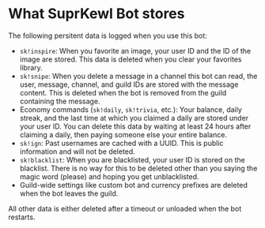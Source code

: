 # What SuprKewl Bot stores

The following persitent data is logged when you use this bot:
* `sk!inspire`: When you favorite an image, your user ID and the ID of the image are stored. This data is deleted when you clear your favorites library. 
* `sk!snipe`: When you delete a message in a channel this bot can read, the user, message, channel, and guild IDs are stored with the message content. This is deleted when the bot is removed from the guild containing the message.
* Economy commands (`sk!daily`, `sk!trivia`, etc.): Your balance, daily streak, and the last time at which you claimed a daily are stored under your user ID. You can delete this data by waiting at least 24 hours after claiming a daily, then paying someone else your entire balance.
* `sk!ign`: Past usernames are cached with a UUID. This is public information and will not be deleted.
* `sk!blacklist`: When you are blacklisted, your user ID is stored on the blacklist. There is no way for this to be deleted other than you saying the magic word (please) and hoping you get unblacklisted.
* Guild-wide settings like custom bot and currency prefixes are deleted when the bot leaves the guild.

All other data is either deleted after a timeout or unloaded when the bot restarts.
